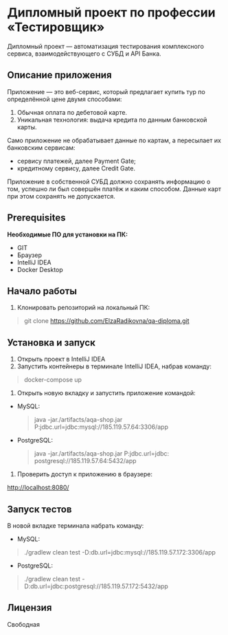 # Дипломный проект по профессии «Тестировщик»

Дипломный проект — автоматизация тестирования комплексного сервиса, взаимодействующего с СУБД и API Банка.

## Описание приложения

Приложение — это веб-сервис, который предлагает купить тур по определённой цене двумя способами:

1. Обычная оплата по дебетовой карте.
1. Уникальная технология: выдача кредита по данным банковской карты.

Само приложение не обрабатывает данные по картам, а пересылает их банковским сервисам:

- сервису платежей, далее Payment Gate;
- кредитному сервису, далее Credit Gate.

Приложение в собственной СУБД должно сохранять информацию о том, успешно ли был совершён платёж и каким способом. Данные карт при этом сохранять не допускается.

## Prerequisites

**Необходимые ПО для установки на ПК:**

- GIT
- Браузер
- IntelliJ IDEA
- Docker <a name="_hlk180492302"></a>Desktop


## Начало работы

1. Клонировать репозиторий на локальный ПК:

> git clone <https://github.com/ElzaRadikovna/qa-diploma.git>




## Установка и запуск 

1. Открыть проект в IntelliJ IDEA
1. Запустить контейнеры в терминале IntelliJ IDEA, набрав команду:

> docker-compose up

1. Открыть новую вкладку и запустить приложение командой:
- MySQL: 

  > java -jar./artifacts/aqa-shop.jar P:jdbc.url=jdbc:mysql://185.119.57.64:3306/app

- PostgreSQL:

  > java -jar./artifacts/aqa-shop.jar P:jdbc.url=jdbc: postgresql://185.119.57.64:5432/app

1. Проверить доступ к приложению в браузере:

[             http://localhost:8080/](%20%20%20%20%20%20%20%20%20%20%20%20%20http:/localhost:8080/)

## Запуск тестов

В новой вкладке терминала набрать команду:

- MySQL:

> ./gradlew clean test -D:db.url=jdbc:mysql://185.119.57.172:3306/app

- PostgreSQL:

> ./gradlew clean test -D:db.url=jdbc:postgresql://185.119.57.172:5432/app





## Лицензия

Свободная
